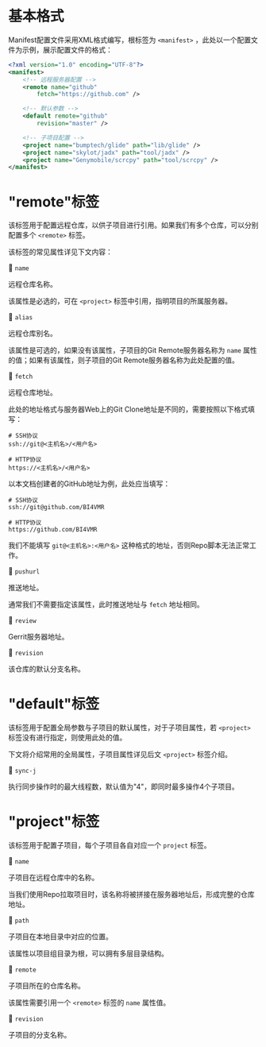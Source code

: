 # 基本格式
Manifest配置文件采用XML格式编写，根标签为 `<manifest>` ，此处以一个配置文件为示例，展示配置文件的格式：

```xml
<?xml version="1.0" encoding="UTF-8"?>
<manifest>
    <!-- 远程服务器配置 -->
    <remote name="github"
        fetch="https://github.com" />

    <!-- 默认参数 -->
    <default remote="github"
        revision="master" />

    <!-- 子项目配置 -->
    <project name="bumptech/glide" path="lib/glide" />
    <project name="skylot/jadx" path="tool/jadx" />
    <project name="Genymobile/scrcpy" path="tool/scrcpy" />
</manifest>
```


# "remote"标签
该标签用于配置远程仓库，以供子项目进行引用。如果我们有多个仓库，可以分别配置多个 `<remote>` 标签。

该标签的常见属性详见下文内容：

🔷 `name`

远程仓库名称。

该属性是必选的，可在 `<project>` 标签中引用，指明项目的所属服务器。

🔷 `alias`

远程仓库别名。

该属性是可选的，如果没有该属性，子项目的Git Remote服务器名称为 `name` 属性的值；如果有该属性，则子项目的Git Remote服务器名称为此处配置的值。

🔷 `fetch`

远程仓库地址。

此处的地址格式与服务器Web上的Git Clone地址是不同的，需要按照以下格式填写：

```text
# SSH协议
ssh://git@<主机名>/<用户名>

# HTTP协议
https://<主机名>/<用户名>
```

以本文档创建者的GitHub地址为例，此处应当填写：

```text
# SSH协议
ssh://git@github.com/BI4VMR

# HTTP协议
https://github.com/BI4VMR
```

我们不能填写 `git@<主机名>:<用户名>` 这种格式的地址，否则Repo脚本无法正常工作。

🔷 `pushurl`

推送地址。

通常我们不需要指定该属性，此时推送地址与 `fetch` 地址相同。

🔷 `review`

Gerrit服务器地址。

🔷 `revision`

该仓库的默认分支名称。


# "default"标签
该标签用于配置全局参数与子项目的默认属性，对于子项目属性，若 `<project>` 标签没有进行指定，则使用此处的值。

下文将介绍常用的全局属性，子项目属性详见后文 `<project>` 标签介绍。

🔷 `sync-j`

执行同步操作时的最大线程数，默认值为"4"，即同时最多操作4个子项目。


# "project"标签
该标签用于配置子项目，每个子项目各自对应一个 `project` 标签。

🔷 `name`

子项目在远程仓库中的名称。

当我们使用Repo拉取项目时，该名称将被拼接在服务器地址后，形成完整的仓库地址。

🔷 `path`

子项目在本地目录中对应的位置。

该属性以项目组目录为根，可以拥有多层目录结构。

🔷 `remote`

子项目所在的仓库名称。

该属性需要引用一个 `<remote>` 标签的 `name` 属性值。

🔷 `revision`

子项目的分支名称。
